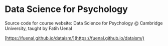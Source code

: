 # Data Science for Psychology

Source code for course website: Data Science for Psychology @ Cambridge University, taught by Fatih Uenal

[https://fuenal.github.io/dataism/](https://fuenal.github.io/dataism/)
